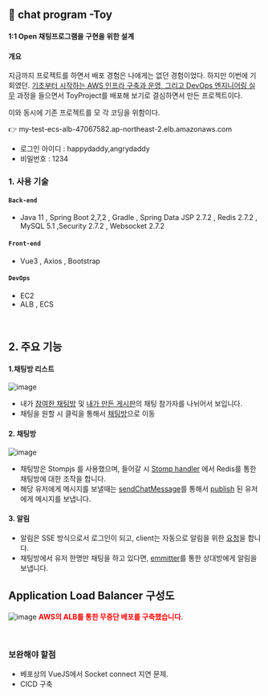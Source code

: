## :pushpin: chat program -Toy
#### 1:1 Open 채팅프로그램을 구현을 위한 설계

#### 개요
지금까지 프로젝트를 하면서 배포 경험은 나에게는 없던 경험이었다. 하지만 이번에 기회였던. [기초부터 시작하는 AWS 인프라 구축과 운영, 그리고 DevOps 엔지니어링 실무](https://github.com/dkwktm45/Toy-Project/files/9692285/PT_._DevOps_6._.pdf)  과정을 들으면서 ToyProject를 배포해 보기로 결심하면서 만든 프로젝트이다.

이와 동시에 기존 프로젝트를 모 각 코딩을 위함이다.

👉 my-test-ecs-alb-47067582.ap-northeast-2.elb.amazonaws.com
  - 로그인 아이디 : happydaddy,angrydaddy
  - 비밀번호 : 1234
### 1. 사용 기술
#### `Back-end`    
  - Java 11 , Spring Boot 2,7,2 , Gradle , Spring Data JSP 2.7.2 , Redis 2.7.2 , MySQL 5.1 ,Security 2.7.2 , Websocket 2.7.2
#### `Front-end`
  - Vue3 , Axios , Bootstrap
#### `DevOps`
  - EC2
  - ALB , ECS

</br>

## 2. 주요 기능
#### 1.채팅방 리스트
  ![image](https://user-images.githubusercontent.com/48014869/193448647-dde2e3aa-34fd-42da-8b91-3f7632906961.png)
  - 내가 [참여한 채팅방](https://github.com/dkwktm45/Toy-Project/blob/eb4c4da159580eaaa91e06ed3e0c8951ef8554ec/src/main/java/com/example/demo/service/BoardParticipantService.java#L70-L74) 및 [내가 만든 게시판](https://github.com/dkwktm45/Toy-Project/blob/eb4c4da159580eaaa91e06ed3e0c8951ef8554ec/src/main/java/com/example/demo/service/BoardParticipantService.java#L62-L68)의 채팅 참가자를 나뉘어서 보입니다.
  - 채팅을 원할 시 클릭을 통해서 [채팅방](https://github.com/dkwktm45/Toy-Project/blob/eb4c4da159580eaaa91e06ed3e0c8951ef8554ec/src/main/java/com/example/demo/service/BoardParticipantService.java#L39-L60)으로 이동

#### 2. 채팅방
  ![image](https://user-images.githubusercontent.com/48014869/193448846-d072c69d-1580-4be8-96f9-625223bb4e72.png)
  - 채팅방은 Stompjs 를 사용했으며, 들어갈 시 [Stomp handler](https://github.com/dkwktm45/Toy-Project/blob/eb4c4da159580eaaa91e06ed3e0c8951ef8554ec/src/main/java/com/example/demo/config/handler/StompHandler.java) 에서 Redis를 통한 채팅방에 대한 조작을 합니다.
  - 해당 유저에게 메시지를 보낼때는 [sendChatMessage](https://github.com/dkwktm45/Toy-Project/blob/eb4c4da159580eaaa91e06ed3e0c8951ef8554ec/src/main/java/com/example/demo/service/ChatService.java#L47-L72)를 통해서 [publish](https://github.com/dkwktm45/Toy-Project/blob/eb4c4da159580eaaa91e06ed3e0c8951ef8554ec/src/main/java/com/example/demo/pubsub/RedisSubscriber.java#L21-L30) 된 유저에게 메시지를 보냅니다.

#### 3. 알림
  - 알림은 SSE 방식으로서 로그인이 되고, client는 자동으로 알림을 위한 [요청](https://github.com/dkwktm45/Toy-Project/blob/eb4c4da159580eaaa91e06ed3e0c8951ef8554ec/src/main/java/com/example/demo/controller/NotificationController.java#L22-L34)을 합니다.
  - 채팅방에서 유저 한명만 채팅을 하고 있다면, [emmitter](https://github.com/dkwktm45/Toy-Project/blob/eb4c4da159580eaaa91e06ed3e0c8951ef8554ec/src/main/java/com/example/demo/service/NotificationService.java#L30-L40)를 통한 상대방에게 알림을 보냅니다.

## Application Load Balancer 구성도
![image](https://user-images.githubusercontent.com/48014869/193449035-e238ed72-7e7d-4ac2-8300-3803337af389.png)
**<span style = "color:red;">AWS의 ALB를 통한 무중단 베포를 구축했습니다.</span>**

<br>

### 보완해야 할점
- 베포상의 VueJS에서 Socket connect 지연 문제.
- CICD 구축



